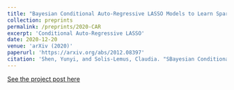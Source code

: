 ```yaml
---
title: "Bayesian Conditional Auto-Regressive LASSO Models to Learn Sparse Networks with Predictors"
collection: preprints
permalink: /preprints/2020-CAR
excerpt: 'Conditional Auto-Regressive LASSO'
date: 2020-12-20
venue: 'arXiv (2020)'
paperurl: 'https://arxiv.org/abs/2012.08397'
citation: 'Shen, Yunyi, and Solis-Lemus, Claudia. "SBayesian Conditional Auto-Regressive LASSO Models to Learn Sparse Networks with Predictors." arXiv (2020).'
---
```


[See the project post here](https://yunyishen.ml/research/2020-Microbe)

